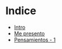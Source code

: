 # Indice

* [Intro](intro.md)
* [Me presento](me_presento.md)
* [Pensamientos - 1](pensamientos_1.md)
